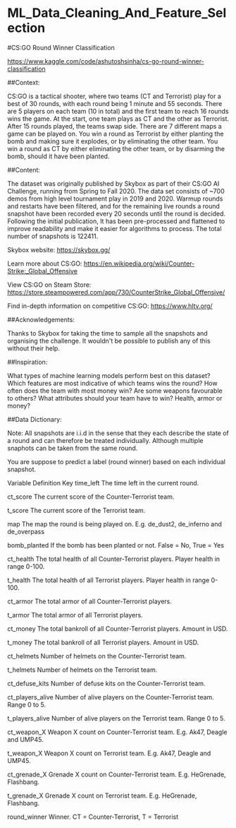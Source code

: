 # ML_Data_Cleaning_And_Feature_Selection

#CS:GO Round Winner Classification

https://www.kaggle.com/code/ashutoshsinha/cs-go-round-winner-classification

##Context:

CS:GO is a tactical shooter, where two teams (CT and Terrorist) play for a best of 30 rounds, with each round being 1 minute and 55 seconds. There are 5 players on each team (10 in total) and the first team to reach 16 rounds wins the game. At the start, one team plays as CT and the other as Terrorist. After 15 rounds played, the teams swap side. There are 7 different maps a game can be played on. You win a round as Terrorist by either planting the bomb and making sure it explodes, or by eliminating the other team. You win a round as CT by either eliminating the other team, or by disarming the bomb, should it have been planted.

##Content:

The dataset was originally published by Skybox as part of their CS:GO AI Challenge, running from Spring to Fall 2020. The data set consists of ~700 demos from high level tournament play in 2019 and 2020. Warmup rounds and restarts have been filtered, and for the remaining live rounds a round snapshot have been recorded every 20 seconds until the round is decided. Following the initial publication, It has been pre-processed and flattened to improve readability and make it easier for algorithms to process. The total number of snapshots is 122411.

Skybox website: https://skybox.gg/

Learn more about CS:GO: https://en.wikipedia.org/wiki/Counter-Strike:_Global_Offensive

View CS:GO on Steam Store: https://store.steampowered.com/app/730/CounterStrike_Global_Offensive/

Find in-depth information on competitive CS:GO: https://www.hltv.org/

##Acknowledgements:

Thanks to Skybox for taking the time to sample all the snapshots and organising the challenge. It wouldn't be possible to publish any of this without their help.

##Inspiration:

What types of machine learning models perform best on this dataset?
Which features are most indicative of which teams wins the round?
How often does the team with most money win?
Are some weapons favourable to others?
What attributes should your team have to win? Health, armor or money?

##Data Dictionary:

Note: All snapshots are i.i.d in the sense that they each describe the state of a round
and can therefore be treated individually. Although multiple snaphots can be taken from the same round.

You are suppose to predict a label (round winner) based on each individual snapshot.

Variable	Definition	Key
time_left	The time left in the current round.

ct_score	The current score of the Counter-Terrorist team.

t_score	The current score of the Terrorist team.

map	The map the round is being played on.	E.g. de_dust2, de_inferno and de_overpass

bomb_planted	If the bomb has been planted or not.	False = No, True = Yes

ct_health	The total health of all Counter-Terrorist players.	Player health in range 0-100.

t_health	The total health of all Terrorist players.	Player health in range 0-100.

ct_armor	The total armor of all Counter-Terrorist players.	

t_armor	The total armor of all Terrorist players.	

ct_money	The total bankroll of all Counter-Terrorist players.	Amount in USD.

t_money	The total bankroll of all Terrorist players.	Amount in USD.

ct_helmets	Number of helmets on the Counter-Terrorist team.	

t_helmets	Number of helmets on the Terrorist team.	

ct_defuse_kits	Number of defuse kits on the Counter-Terrorist team.	

ct_players_alive	Number of alive players on the Counter-Terrorist team.	Range 0 to 5.

t_players_alive	Number of alive players on the Terrorist team.	Range 0 to 5.

ct_weapon_X	Weapon X count on Counter-Terrorist team.	E.g. Ak47, Deagle and UMP45.

t_weapon_X	Weapon X count on Terrorist team.	E.g. Ak47, Deagle and UMP45.

ct_grenade_X	Grenade X count on Counter-Terrorist team.	E.g. HeGrenade, Flashbang.

t_grenade_X	Grenade X count on Terrorist team.	E.g. HeGrenade, Flashbang.

round_winner	Winner.	CT = Counter-Terrorist, T = Terrorist




